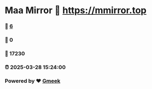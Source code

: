# Maa Mirror :link: https://mmirror.top 
### :page_facing_up: [6](https://mmirror.top/tag.html) 
### :speech_balloon: 0 
### :hibiscus: 17230 
### :alarm_clock: 2025-03-28 15:24:00 
### Powered by :heart: [Gmeek](https://github.com/Meekdai/Gmeek)
